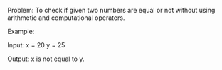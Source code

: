 Problem: To check if given two numbers are equal or not without using arithmetic and computational operaters.

Example:

Input: 
x = 20
y = 25

Output:
x is not equal to y.
